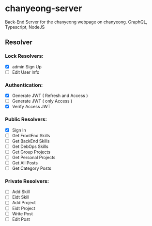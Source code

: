 # chanyeong-server

Back-End Server for the chanyeong webpage on chanyeong. GraphQL, Typescript, NodeJS

## Resolver

### Lock Resolvers:

- [x]  admin Sign Up
- [ ]  Edit User Info

### Authentication:

- [x]  Generate JWT ( Refresh and Access )
- [ ]  Generate JWT ( only Access )
- [x]  Verify Access JWT

### Public Resolvers:

- [x]  Sign In
- [ ]  Get FrontEnd Skills
- [ ]  Get BackEnd Skills
- [ ]  Get DebOps Skills
- [ ]  Get Group Projects
- [ ]  Get Personal Projects
- [ ]  Get All Posts
- [ ]  Get Category Posts

### Private Resolvers:

- [ ]  Add Skill
- [ ]  Eidt Skill
- [ ]  Add Project
- [ ]  Eidt Project
- [ ]  Write Post
- [ ]  Edit Post